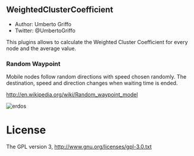 ## WeightedClusterCoefficient
* Author: Umberto Griffo
* Twitter: @UmbertoGriffo

This plugins allows to calculate the Weighted Cluster Coefficient for every node and the average value.

### Random Waypoint
Mobile nodes follow random directions with speed chosen randomly. 
The destination, speed and direction changes when waiting time is ended.

http://en.wikipedia.org/wiki/Random_waypoint_model

![erdos](http://img818.imageshack.us/img818/9305/rwpw.jpg)

# License
The GPL version 3, http://www.gnu.org/licenses/gpl-3.0.txt
